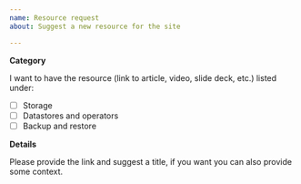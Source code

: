 ```yaml
---
name: Resource request
about: Suggest a new resource for the site

---
```


**Category**

I want to have the resource (link to article, video, slide deck, etc.) listed under:

- [ ] Storage
- [ ] Datastores and operators
- [ ] Backup and restore

**Details**

Please provide the link and suggest a title, if you want you can also provide some context.
